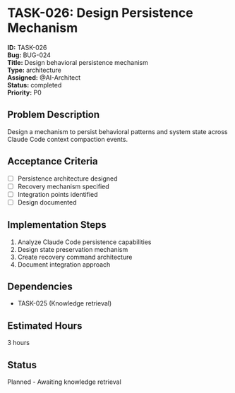 # TASK-026: Design Persistence Mechanism

**ID:** TASK-026  
**Bug:** BUG-024  
**Title:** Design behavioral persistence mechanism  
**Type:** architecture  
**Assigned:** @AI-Architect  
**Status:** completed  
**Priority:** P0  

## Problem Description
Design a mechanism to persist behavioral patterns and system state across Claude Code context compaction events.

## Acceptance Criteria
- [ ] Persistence architecture designed
- [ ] Recovery mechanism specified
- [ ] Integration points identified
- [ ] Design documented

## Implementation Steps
1. Analyze Claude Code persistence capabilities
2. Design state preservation mechanism
3. Create recovery command architecture
4. Document integration approach

## Dependencies
- TASK-025 (Knowledge retrieval)

## Estimated Hours
3 hours

## Status
Planned - Awaiting knowledge retrieval